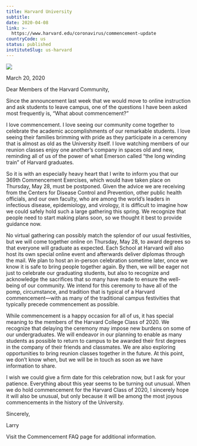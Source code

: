 ```yaml
---
title: Harvard University
subtitle: 
date: 2020-04-08
link: >-
  https://www.harvard.edu/coronavirus/commencement-update
countryCode: us
status: published
instituteSlug: us-harvard
---
```

![](https://www.harvard.edu/sites/default/files/default_images/harvard-social1200.jpg)

March 20, 2020

Dear Members of the Harvard Community,

Since the announcement last week that we would move to online instruction and ask students to leave campus, one of the questions I have been asked most frequently is, “What about commencement?”

I love commencement. I love seeing our community come together to celebrate the academic accomplishments of our remarkable students. I love seeing their families brimming with pride as they participate in a ceremony that is almost as old as the University itself. I love watching members of our reunion classes enjoy one another’s company in spaces old and new, reminding all of us of the power of what Emerson called “the long winding train” of Harvard graduates.

So it is with an especially heavy heart that I write to inform you that our 369th Commencement Exercises, which would have taken place on Thursday, May 28, must be postponed. Given the advice we are receiving from the Centers for Disease Control and Prevention, other public health officials, and our own faculty, who are among the world’s leaders in infectious disease, epidemiology, and virology, it is difficult to imagine how we could safely hold such a large gathering this spring. We recognize that people need to start making plans soon, so we thought it best to provide guidance now.

No virtual gathering can possibly match the splendor of our usual festivities, but we will come together online on Thursday, May 28, to award degrees so that everyone will graduate as expected. Each School at Harvard will also host its own special online event and afterwards deliver diplomas through the mail. We plan to host an in-person celebration sometime later, once we know it is safe to bring people together again. By then, we will be eager not just to celebrate our graduating students, but also to recognize and acknowledge the sacrifices that so many have made to ensure the well-being of our community. We intend for this ceremony to have all of the pomp, circumstance, and tradition that is typical of a Harvard commencement—with as many of the traditional campus festivities that typically precede commencement as possible.

While commencement is a happy occasion for all of us, it has special meaning to the members of the Harvard College Class of 2020. We recognize that delaying the ceremony may impose new burdens on some of our undergraduates. We will endeavor in our planning to enable as many students as possible to return to campus to be awarded their first degrees in the company of their friends and classmates. We are also exploring opportunities to bring reunion classes together in the future. At this point, we don’t know when, but we will be in touch as soon as we have information to share.

I wish we could give a firm date for this celebration now, but I ask for your patience. Everything about this year seems to be turning out unusual. When we do hold commencement for the Harvard Class of 2020, I sincerely hope it will also be unusual, but only because it will be among the most joyous commencements in the history of the University.

Sincerely,

Larry

Visit the Commencement FAQ page for additional information.
